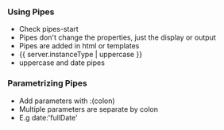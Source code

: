 ### Using Pipes

* Check pipes-start
* Pipes don't change the properties, just the display or output
* Pipes are added in html or templates
* {{ server.instanceType | uppercase }}
* uppercase and date pipes

### Parametrizing Pipes

* Add parameters with :(colon)
* Multiple parameters are separate by colon
* E.g date:'fullDate'